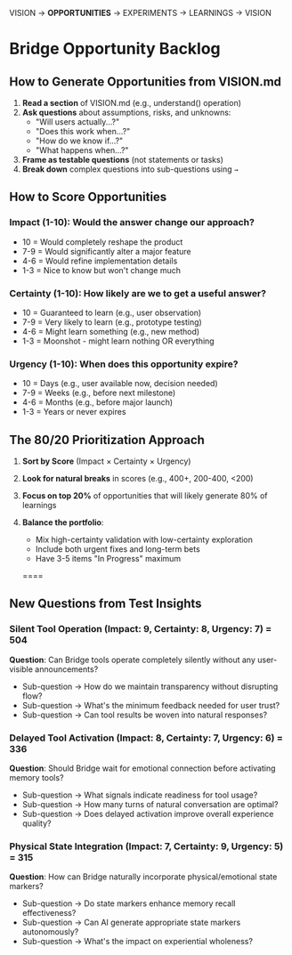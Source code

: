 VISION → **OPPORTUNITIES** → EXPERIMENTS → LEARNINGS → VISION

# Bridge Opportunity Backlog

## How to Generate Opportunities from VISION.md

1. **Read a section** of VISION.md (e.g., understand() operation)
2. **Ask questions** about assumptions, risks, and unknowns:
   - "Will users actually...?"
   - "Does this work when...?"
   - "How do we know if...?"
   - "What happens when...?"
3. **Frame as testable questions** (not statements or tasks)
4. **Break down** complex questions into sub-questions using `→`

## How to Score Opportunities

### Impact (1-10): Would the answer change our approach?
- 10 = Would completely reshape the product
- 7-9 = Would significantly alter a major feature
- 4-6 = Would refine implementation details
- 1-3 = Nice to know but won't change much

### Certainty (1-10): How likely are we to get a useful answer?
- 10 = Guaranteed to learn (e.g., user observation)
- 7-9 = Very likely to learn (e.g., prototype testing)
- 4-6 = Might learn something (e.g., new method)
- 1-3 = Moonshot - might learn nothing OR everything

### Urgency (1-10): When does this opportunity expire?
- 10 = Days (e.g., user available now, decision needed)
- 7-9 = Weeks (e.g., before next milestone)
- 4-6 = Months (e.g., before major launch)
- 1-3 = Years or never expires

## The 80/20 Prioritization Approach

1. **Sort by Score** (Impact × Certainty × Urgency)
2. **Look for natural breaks** in scores (e.g., 400+, 200-400, <200)
3. **Focus on top 20%** of opportunities that will likely generate 80% of learnings
4. **Balance the portfolio**:
   - Mix high-certainty validation with low-certainty exploration
   - Include both urgent fixes and long-term bets
   - Have 3-5 items "In Progress" maximum

   ====

## New Questions from Test Insights

### Silent Tool Operation (Impact: 9, Certainty: 8, Urgency: 7) = 504
**Question**: Can Bridge tools operate completely silently without any user-visible announcements?
- Sub-question → How do we maintain transparency without disrupting flow?
- Sub-question → What's the minimum feedback needed for user trust?
- Sub-question → Can tool results be woven into natural responses?

### Delayed Tool Activation (Impact: 8, Certainty: 7, Urgency: 6) = 336
**Question**: Should Bridge wait for emotional connection before activating memory tools?
- Sub-question → What signals indicate readiness for tool usage?
- Sub-question → How many turns of natural conversation are optimal?
- Sub-question → Does delayed activation improve overall experience quality?

### Physical State Integration (Impact: 7, Certainty: 9, Urgency: 5) = 315
**Question**: How can Bridge naturally incorporate physical/emotional state markers?
- Sub-question → Do state markers enhance memory recall effectiveness?
- Sub-question → Can AI generate appropriate state markers autonomously?
- Sub-question → What's the impact on experiential wholeness?
